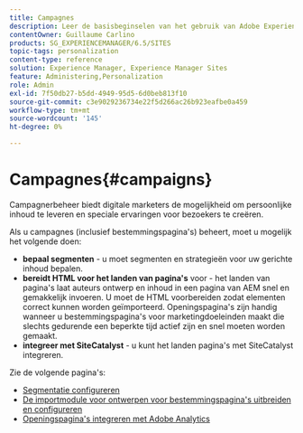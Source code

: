 ```yaml
---
title: Campagnes
description: Leer de basisbeginselen van het gebruik van Adobe Experience Manager (AEM)-campagnes.
contentOwner: Guillaume Carlino
products: SG_EXPERIENCEMANAGER/6.5/SITES
topic-tags: personalization
content-type: reference
solution: Experience Manager, Experience Manager Sites
feature: Administering,Personalization
role: Admin
exl-id: 7f50db27-b5dd-4949-95d5-6d0beb813f10
source-git-commit: c3e9029236734e22f5d266ac26b923eafbe0a459
workflow-type: tm+mt
source-wordcount: '145'
ht-degree: 0%

---
```


# Campagnes{#campaigns}

Campagnerbeheer biedt digitale marketers de mogelijkheid om persoonlijke inhoud te leveren en speciale ervaringen voor bezoekers te creëren.

Als u campagnes (inclusief bestemmingspagina&#39;s) beheert, moet u mogelijk het volgende doen:

* **bepaal segmenten** - u moet segmenten en strategieën voor uw gerichte inhoud bepalen.
* **bereidt HTML voor het landen van pagina&#39;s** voor - het landen van pagina&#39;s laat auteurs ontwerp en inhoud in een pagina van AEM snel en gemakkelijk invoeren. U moet de HTML voorbereiden zodat elementen correct kunnen worden geïmporteerd. Openingspagina&#39;s zijn handig wanneer u bestemmingspagina&#39;s voor marketingdoeleinden maakt die slechts gedurende een beperkte tijd actief zijn en snel moeten worden gemaakt.
* **integreer met SiteCatalyst** - u kunt het landen pagina&#39;s met SiteCatalyst integreren.

Zie de volgende pagina&#39;s:

* [Segmentatie configureren](/help/sites-administering/campaign-segmentation.md)
* [De importmodule voor ontwerpen voor bestemmingspagina&#39;s uitbreiden en configureren](/help/sites-administering/extending-the-design-importer-for-landingpages.md)
* [Openingspagina&#39;s integreren met Adobe Analytics](/help/sites-administering/integrating-landing-pages-with-adobe-analytics.md)
